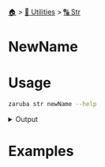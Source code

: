<!--startTocHeader-->
[🏠](../../README.md) > [🔧 Utilities](../README.md) > [🔠 Str](README.md)
# NewName
<!--endTocHeader-->

# Usage

<!--startCode-->
```bash
zaruba str newName --help
```
 
<details>
<summary>Output</summary>
 
```````
Generate new name

Usage:
  zaruba str newName [flags]

Flags:
  -h, --help   help for newName
```````
</details>
<!--endCode-->

# Examples


<!--startTocSubTopic-->
<!--endTocSubTopic-->